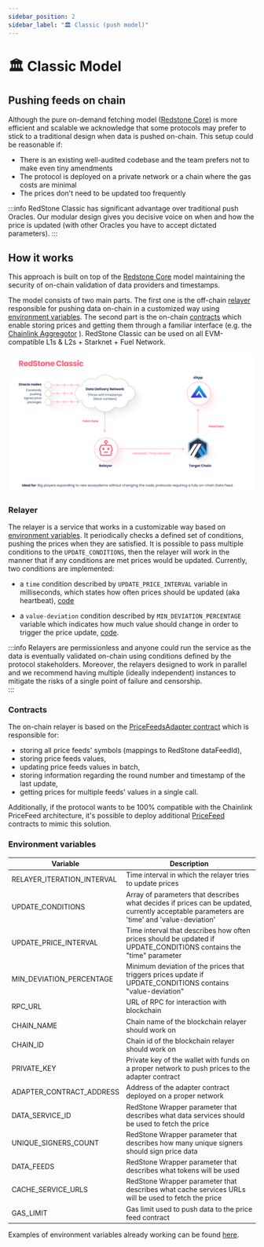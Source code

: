 ```yaml
---
sidebar_position: 2
sidebar_label: "🏛 Classic (push model)"
---
```


# 🏛 Classic Model
## Pushing feeds on chain


Although the pure on-demand fetching model ([Redstone Core](./redstone-core.md)) is more efficient and scalable we acknowledge that some protocols may prefer to stick to a traditional design when data is pushed on-chain. This setup could be reasonable if:
- There is an existing well-audited codebase and the team prefers not to make even tiny amendments 
- The protocol is deployed on a private network or a chain where the gas costs are minimal
- The prices don't need to be updated too frequently

:::info
RedStone Classic has significant advantage over traditional push Oracles. Our modular design gives you decisive voice on when and how the price is updated (with other Oracles you have to accept dictated parameters).
:::

## How it works

This approach is built on top of the [Redstone Core](./redstone-core.md) model maintaining the security of on-chain validation of data providers and timestamps. 

The model consists of two main parts. The first one is the off-chain [relayer](#relayer) responsible for pushing data on-chain in a customized way using [environment variables](#environment-variables). The second part is the on-chain [contracts](#contracts) which enable storing prices and getting them through a familiar interface (e.g. the [Chainlink Aggregotor](https://github.com/smartcontractkit/chainlink/blob/develop/contracts/src/v0.8/interfaces/AggregatorV3Interface.sol) ). RedStone Classic can be used on all EVM-compatible L1s & L2s + Starknet + Fuel Network.

![Redstone Classic diagram](/img/redstone-classic.png)

### Relayer

The relayer is a service that works in a customizable way based on [environment variables](#environment-variables). It periodically checks a defined set of conditions, pushing the prices when they are satisfied. It is possible to pass multiple conditions to the `UPDATE_CONDITIONS`, then the relayer will work in the manner that if any conditions are met prices would be updated. Currently, two conditions are implemented:

- a `time` condition described by `UPDATE_PRICE_INTERVAL` variable in milliseconds, which states how often prices should be updated (aka heartbeat), [code](https://github.com/redstone-finance/redstone-oracles-monorepo/blob/main/packages/on-chain-relayer/src/core/update-conditions/time-condition.ts)

- a `value-deviation` condition described by `MIN_DEVIATION_PERCENTAGE` variable which indicates how much value should change in order to trigger the price update, [code](https://github.com/redstone-finance/redstone-oracles-monorepo/blob/main/packages/on-chain-relayer/src/core/update-conditions/value-deviation-condition.ts).

:::info
Relayers are permissionless and anyone could run the service as the data is eventually validated on-chain using conditions defined by the protocol stakeholders. Moreover, the relayers designed to work in parallel and we recommend having multiple (ideally independent) instances to mitigate the risks of a single point of failure and censorship.  
:::

### Contracts

The on-chain relayer is based on the [PriceFeedsAdapter contract](https://github.com/redstone-finance/redstone-oracles-monorepo/blob/main/packages/on-chain-relayer/contracts/price-feeds/PriceFeedsAdapter.sol) which is responsible for:

- storing all price feeds' symbols (mappings to RedStone dataFeedId),
- storing price feeds values,
- updating price feeds values in batch,
- storing information regarding the round number and timestamp of the last update,
- getting prices for multiple feeds' values in a single call.

Additionally, if the protocol wants to be 100% compatible with the Chainlink PriceFeed architecture, it's possible to deploy additional [PriceFeed](https://github.com/redstone-finance/redstone-oracles-monorepo/blob/main/packages/on-chain-relayer/contracts/price-feeds/PriceFeed.sol) contracts to mimic this solution.

### Environment variables

| Variable                   | Description                                                                                                                                                                                                                                 |
| -------------------------- | ------------------------------------------------------------------------------------------------------------------------------------------------------------------------------------------------------------------------------------------- |
| RELAYER_ITERATION_INTERVAL | Time interval in which the relayer tries to update prices                                                                                                                                                                                   |
| UPDATE_CONDITIONS          | Array of parameters that describes what decides if prices can be updated, currently acceptable parameters are 'time' and 'value-deviation'                                                                                                 |
| UPDATE_PRICE_INTERVAL      | Time interval that describes how often prices should be updated if UPDATE_CONDITIONS contains the "time" parameter                                                                                                                             |
| MIN_DEVIATION_PERCENTAGE   | Minimum deviation of the prices that triggers prices update if UPDATE_CONDITIONS contains "value-deviation"                                                                                                                                |
| RPC_URL                    | URL of RPC for interaction with blockchain                                                                                                                                                                                                  |
| CHAIN_NAME                 | Chain name of the blockchain relayer should work on                                                                                                                                                                                         |
| CHAIN_ID                   | Chain id of the blockchain relayer should work on                                                                                                                                                                                           |
| PRIVATE_KEY                | Private key of the wallet with funds on a proper network to push prices to the adapter contract                                                                                                                                          |
| ADAPTER_CONTRACT_ADDRESS   | Address of the adapter contract deployed on a proper network                                                                                                                                                                                |
| DATA_SERVICE_ID            | RedStone Wrapper parameter that describes what data services should be used to fetch the price     |
| UNIQUE_SIGNERS_COUNT       | RedStone Wrapper parameter that describes how many unique signers should sign price data            |
| DATA_FEEDS                 | RedStone Wrapper parameter that describes what tokens will be used                                 |
| CACHE_SERVICE_URLS         | RedStone Wrapper parameter that describes what cache services URLs will be used to fetch the price |
| GAS_LIMIT                  | Gas limit used to push data to the price feed contract                                                                                                                                                                                      |

Examples of environment variables already working can be found [here](https://github.com/redstone-finance/redstone-oracles-monorepo/tree/main/packages/on-chain-relayer/deployed-config).
